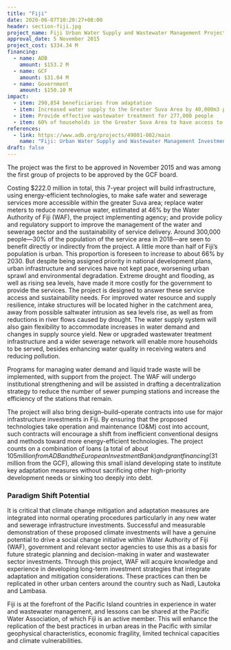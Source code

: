 ```yaml
---
title: "Fiji"
date: 2020-06-07T10:20:27+08:00
header: section-fiji.jpg
project_name: Fiji Urban Water Supply and Wastewater Management Project
approval_date: 5 November 2015
project_cost: $334.34 M
financing:
  - name: ADB
    amount: $153.2 M
  - name: GCF
    amount: $31.04 M
  - name: Government
    amount: $150.10 M
impact:
  - item: 290,854 beneficiaries from adaptation
  - item: Increased water supply to the Greater Suva Area by 40,000m3 per day
  - item: Provide effective wastewater treatment for 277,000 people
  - item: 60% of households in the Greater Suva Area to have access to a reticulated sewage system
references:
  - link: https://www.adb.org/projects/49001-002/main
    name: "Fiji: Urban Water Supply and Wastewater Management Investment Program"
draft: false
---
```



The project was the first to be approved in November 2015 and was among the first group of projects to be approved by the GCF board.

Costing $222.0 million in total, this 7-year project will build infrastructure, using energy-efficient technologies, to make safe water and sewerage services more accessible within the greater Suva area; replace water meters to reduce nonrevenue water, estimated at 46% by the Water Authority of Fiji (WAF), the project implementing agency; and provide policy and regulatory support to improve the management of the water and sewerage sector and the sustainability of service delivery. Around 300,000 people—30% of the population of the service area in 2018—are seen to benefit directly or indirectly from the project.
A little more than half of Fiji’s population is urban. This proportion is foreseen to increase to about 66% by 2030. But despite being assigned priority in national development plans, urban infrastructure and services have not kept pace, worsening urban sprawl and environmental degradation. Extreme drought and flooding, as well as rising sea levels, have made it more costly for the government to provide the services.
The project is designed to answer these service access and sustainability needs. For improved water resource and supply resilience, intake structures will be located higher in the catchment area, away from possible saltwater intrusion as sea levels rise, as well as from reductions in river flows caused by drought. The water supply system will also gain flexibility to accommodate increases in water demand and changes in supply source yield.
New or upgraded wastewater treatment infrastructure and a wider sewerage network will enable more households to be served, besides enhancing water quality in receiving waters and reducing pollution.

Programs for managing water demand and liquid trade waste will be implemented, with support from the project. The WAF will undergo institutional strengthening and will be assisted in drafting a decentralization strategy to reduce the number of sewer pumping stations and increase the efficiency of the stations that remain.

The project will also bring design–build–operate contracts into use for major infrastructure investments in Fiji. By ensuring that the proposed technologies take operation and maintenance (O&M) cost into account, such contracts will encourage a shift from inefficient conventional designs and methods toward more energy-efficient technologies.
The project counts on a combination of loans (a total of about $105 million from ADB and the European Investment Bank) and grant financing ($31 million from the GCF), allowing this small island developing state to institute key adaptation measures without sacrificing other high-priority development needs or sinking too deeply into debt.

### Paradigm Shift Potential

It is critical that climate change mitigation and adaptation measures are integrated into  normal operating procedures particularly in any new water and sewerage infrastructure investments. Successful and measurable demonstration of these proposed climate investments will have a genuine potential to drive a social change initiative within Water Authority of Fiji (WAF), government and relevant sector agencies to use this as a basis for future strategic planning and decision-making in water and wastewater sector investments. Through this project, WAF will acquire knowledge and experience in developing long-term investment strategies that integrate adaptation and mitigation considerations. These practices can then be replicated in other urban centers around the country such as Nadi, Lautoka and Lambasa. 

Fiji is at the forefront of the Pacific Island countries in experience in water and wastewater management, and lessons can be shared at the Pacific Water Association, of which Fiji is an active member. This will enhance the replication of the best practices in urban areas in the Pacific with similar geophysical characteristics, economic fragility, limited technical capacities and climate vulnerabilities.
